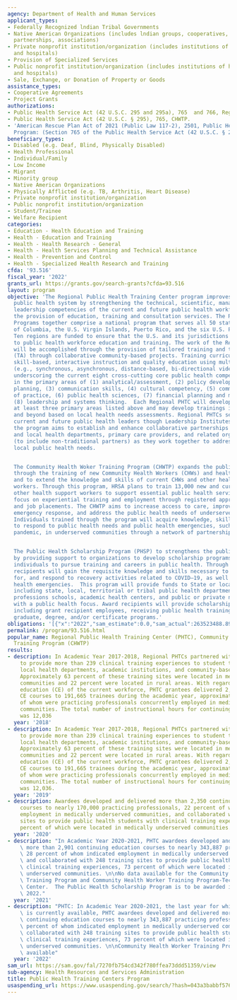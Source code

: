 ```yaml
---
agency: Department of Health and Human Services
applicant_types:
- Federally Recognized lndian Tribal Governments
- Native American Organizations (includes lndian groups, cooperatives, corporations,
  partnerships, associations)
- Private nonprofit institution/organization (includes institutions of higher education
  and hospitals)
- Provision of Specialized Services
- Public nonprofit institution/organization (includes institutions of higher education
  and hospitals)
- Sale, Exchange, or Donation of Property or Goods
assistance_types:
- Cooperative Agreements
- Project Grants
authorizations:
- Public Health Service Act (42 U.S.C. 295 and 295a), 765  and 766, Regional PHTC.
- Public Health Service Act (42 U.S.C. § 295), 765, CHWTP.
- 'American Rescue Plan Act of 2021 (Public Law 117-2), 2501, Public Health Scholarship
  Program: (Section 765 of the Public Health Service Act (42 U.S.C. § 295)).'
beneficiary_types:
- Disabled (e.g. Deaf, Blind, Physically Disabled)
- Health Professional
- Individual/Family
- Low Income
- Migrant
- Minority group
- Native American Organizations
- Physically Afflicted (e.g. TB, Arthritis, Heart Disease)
- Private nonprofit institution/organization
- Public nonprofit institution/organization
- Student/Trainee
- Welfare Recipient
categories:
- Education - Health Education and Training
- Health - Education and Training
- Health - Health Research - General
- Health - Health Services Planning and Technical Assistance
- Health - Prevention and Control
- Health - Specialized Health Research and Training
cfda: '93.516'
fiscal_year: '2022'
grants_url: https://grants.gov/search-grants?cfda=93.516
layout: program
objective: 'The Regional Public Health Training Center program improves the Nation''s
  public health system by strengthening the technical, scientific, managerial and
  leadership competencies of the current and future public health workforce through
  the provision of education, training and consultation services. The Regional PHTC
  Programs together comprise a national program that serves all 50 states, the District
  of Columbia, the U.S. Virgin Islands, Puerto Rico, and the six U.S. Pacific Jurisdictions.
  Ten regions are funded to ensure that the U.S. and its jurisdictions all have access
  to public health workforce education and training. The work of the Regional PHTCs
  will be accomplished through the provision of tailored training and technical assistance
  (TA) through collaborative community-based projects. Training curricula will provide
  skill-based, interactive instruction and quality education using multiple modalities
  (e.g., synchronous, asynchronous, distance-based, bi-directional video, and in-person),
  underscoring the current eight cross-cutting core public health competency domains
  in the primary areas of (1) analytical/assessment, (2) policy development/ program
  planning, (3) communication skills, (4) cultural competency, (5) community dimension
  of practice, (6) public health sciences, (7) financial planning and management and,
  (8) leadership and systems thinking.  Each Regional PHTC will develop training in
  at least three primary areas listed above and may develop trainings in the sub competencies
  and beyond based on local health needs assessments. Regional PHTCs seek to develop
  current and future public health leaders though Leadership Institutes. Moreover,
  the program aims to establish and enhance collaborative partnerships among state
  and local health departments, primary care providers, and related organizations
  (to include non-traditional partners) as they work together to address critical
  local public health needs.


  The Community Health Woker Training Program (CHWTP) expands the public health workforce
  through the training of new Community Health Workers (CHWs) and health support workers
  and to extend the knowledge and skills of current CHWs and other health support
  workers. Through this program, HRSA plans to train 13,000 new and current CHWs and
  other health support workers to support essential public health services and to
  focus on experiential training and employment through registered apprenticeships
  and job placements. The CHWTP aims to increase access to care, improve public health
  emergency response, and address the public health needs of underserved communities.
  Individuals trained through the program will acquire knowledge, skills, and expertise
  to respond to public health needs and public health emergencies, such as the COVID-19
  pandemic, in underserved communities through a network of partnerships.


  The Public Health Scholarship Program (PHSP) to strengthens the public health workforce
  by providing support to organizations to develop scholarship programs that incentivize
  individuals to pursue training and careers in public health. Through the PHSP, scholarship
  recipients will gain the requisite knowledge and skills necessary to prevent, prepare
  for, and respond to recovery activities related to COVID–19, as well as other public
  health emergencies.  This program will provide funds to State or local governments,
  including state, local, territorial or tribal public health departments, health
  professions schools, academic health centers, and public or private nonprofit entities
  with a public health focus. Award recipients will provide scholarships to individuals,
  including grant recipient employees, receiving public health training in professional,
  graduate, degree, and/or certificate programs.'
obligations: '[{"x":"2022","sam_estimate":0.0,"sam_actual":263523488.89,"usa_spending_actual":266267198.0},{"x":"2023","sam_estimate":2953529.0,"sam_actual":0.0,"usa_spending_actual":2953529.0},{"x":"2024","sam_estimate":9100000.0,"sam_actual":0.0,"usa_spending_actual":0.0}]'
permalink: /program/93.516.html
popular_name: Regional Public Health Training Center (PHTC), Community Health Worker
  Training Program (CHWTP)
results:
- description: In Academic Year 2017-2018, Regional PHTCs partnered with 190 sites
    to provide more than 239 clinical training experiences to student trainees (e.g.,
    local health departments, academic institutions, and community-based organizations).
    Approximately 63 percent of these training sites were located in medically underserved
    communities and 22 percent were located in rural areas. With regard to the continuing
    education (CE) of the current workforce, PHTC grantees delivered 2,462 unique
    CE courses to 191,665 trainees during the academic year, approximately 28 percent
    of whom were practicing professionals concurrently employed in medically underserved
    communities. The total number of instructional hours for continuing education
    was 12,036
  year: '2018'
- description: In Academic Year 2017-2018, Regional PHTCs partnered with 190 sites
    to provide more than 239 clinical training experiences to student trainees (e.g.,
    local health departments, academic institutions, and community-based organizations).
    Approximately 63 percent of these training sites were located in medically underserved
    communities and 22 percent were located in rural areas. With regard to the continuing
    education (CE) of the current workforce, PHTC grantees delivered 2,462 unique
    CE courses to 191,665 trainees during the academic year, approximately 28 percent
    of whom were practicing professionals concurrently employed in medically underserved
    communities. The total number of instructional hours for continuing education
    was 12,036.
  year: '2019'
- description: Awardees developed and delivered more than 2,350 continuing education
    courses to nearly 170,000 practicing professionals, 22 percent of whom indicated
    employment in medically underserved communities, and collaborated with 241 training
    sites to provide public health students with clinical training experiences, 75
    percent of which were located in medically underserved communities.
  year: '2020'
- description: "In Academic Year 2020-2021, PHTC awardees developed and delivered\
    \ more than 2,901 continuing education courses to nearly 343,887 practicing professionals,\
    \ 28 percent of whom indicated employment in medically underserved communities,\
    \ and collaborated with 248 training sites to provide public health students with\
    \ clinical training experiences, 73 percent of which were located in medically\
    \ underserved communities. \n\nNo data available for the Community Health Worker\
    \ Training Program and Community Health Worker Training Program-Technical Assistance\
    \ Center.  The Public Health Scholarship Program is to be awarded in September\
    \ 2022."
  year: '2021'
- description: "PHTC: In Academic Year 2020-2021, the last year for which information\
    \ is currently available, PHTC awardees developed and delivered more than 2,901\
    \ continuing education courses to nearly 343,887 practicing professionals, 28\
    \ percent of whom indicated employment in medically underserved communities, and\
    \ collaborated with 248 training sites to provide public health students with\
    \ clinical training experiences, 73 percent of which were located in medically\
    \ underserved communities. \n\nCommunity Health Worker Training Program: No data\
    \ available"
  year: '2022'
sam_url: https://sam.gov/fal/7270fb754cd342f780ffea73ddd51359/view
sub-agency: Health Resources and Services Administration
title: Public Health Training Centers Program
usaspending_url: https://www.usaspending.gov/search/?hash=043a3babbf576b1022ac0043145c0a2c
---
```

